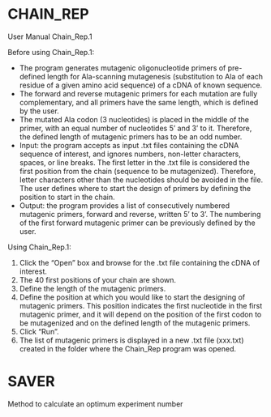 # CHAIN_REP

User Manual Chain_Rep.1

Before using Chain_Rep.1:
- The program generates mutagenic oligonucleotide primers of pre-defined length for Ala-scanning mutagenesis (substitution to Ala of each residue of a given amino acid sequence) of a cDNA of known sequence.
- The forward and reverse mutagenic primers for each mutation are fully complementary, and all primers have the same length, which is defined by the user.
- The mutated Ala codon (3 nucleotides) is placed in the middle of the primer, with an equal number of nucleotides 5’ and 3’ to it. Therefore, the defined length of mutagenic primers has to be an odd number.
- Input: the program accepts as input .txt files containing the cDNA sequence of interest, and ignores numbers, non-letter characters, spaces, or line breaks. The first letter in the .txt file is considered the first position from the chain (sequence to be mutagenized). Therefore, letter characters other than the nucleotides should be avoided in the file. The user defines where to start the design of primers by defining the position to start in the chain. 
- Output: the program provides a list of consecutively numbered mutagenic primers, forward and reverse, written 5’ to 3’. The numbering of the first forward mutagenic primer can be previously defined by the user.

Using Chain_Rep.1:
1. Click the “Open” box and browse for the .txt file containing the cDNA of interest.
2. The 40 first positions of your chain are shown. 
3. Define the length of the mutagenic primers.
4. Define the position at which you would like to start the designing of mutagenic primers. This position indicates the first nucleotide in the first mutagenic primer, and it will depend on the position of the first codon to be mutagenized and on the defined length of the mutagenic primers.
5. Click “Run”.
6. The list of mutagenic primers is displayed in a new .txt file (xxx.txt) created in the folder where the Chain_Rep program was opened.   


# SAVER
Method to calculate an optimum experiment number
